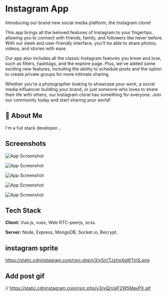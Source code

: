 
# Instagram App

Introducing our brand new social media platform, the Instagram clone!

This app brings all the beloved features of Instagram to your fingertips, allowing you to connect with friends, family, and followers like never before. With our sleek and user-friendly interface, you'll be able to share photos, videos, and stories with ease.

Our app also includes all the classic Instagram features you know and love, such as filters, hashtags, and the explore page. Plus, we've added some exciting new features, including the ability to schedule posts and the option to create private groups for more intimate sharing.

Whether you're a photographer looking to showcase your work, a social media influencer building your brand, or just someone who loves to share their life with others, our Instagram clone has something for everyone. Join our community today and start sharing your world!


## 🚀 About Me
I'm a full stack developer...


## Screenshots

![App Screenshot](https://via.placeholder.com/468x300?text=App+Screenshot+Here)

![App Screenshot](https://via.placeholder.com/468x300?text=App+Screenshot+Here)

![App Screenshot](https://via.placeholder.com/468x300?text=App+Screenshot+Here)

![App Screenshot](https://via.placeholder.com/468x300?text=App+Screenshot+Here)

![App Screenshot](https://via.placeholder.com/468x300?text=App+Screenshot+Here)

## Tech Stack

**Client:** Vue.js, vuex, Web RTC-peerjs, scss.

**Server:** Node, Express, MongoDB, Socket.io, Becrypt.



## instagram sprite

https://static.cdninstagram.com/rsrc.php/v3/y5/r/TJztmXpWTmS.png

## Add post gif
// https://static.cdninstagram.com/rsrc.php/v3/yQ/r/alF2W5MavPX.gif
